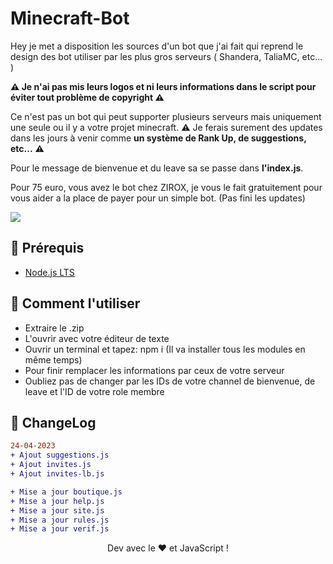 # Minecraft-Bot
Hey je met a disposition les sources d'un bot que j'ai fait qui reprend le design des bot utiliser par les plus gros serveurs ( Shandera, TaliaMC, etc... )

<strong>⚠️ Je n'ai pas mis leurs logos et ni leurs informations dans le script pour éviter tout problème de copyright ⚠️</strong>

Ce n'est pas un bot qui peut supporter plusieurs serveurs mais uniquement une seule ou il y a votre projet minecraft.
⚠️ Je ferais surement des updates dans les jours à venir comme <strong>un système de Rank Up, de suggestions, etc...</strong> ⚠️

Pour le message de bienvenue et du leave sa se passe dans <strong>l'index.js</strong>.

Pour 75 euro, vous avez le bot chez ZIROX, je vous le fait gratuitement pour vous aider a la place de payer pour un simple bot. (Pas fini les updates)

<img src="https://i.imgur.com/u25yX7L.png">

## 🚧 Prérequis

  - [Node.js LTS](https://nodejs.org/en/download/)

## 📜 Comment l'utiliser

  - Extraire le .zip
  - L'ouvrir avec votre éditeur de texte
  - Ouvrir un terminal et tapez: npm i (Il va installer tous les modules en même temps)
  - Pour finir remplacer les informations par ceux de votre serveur 
  - Oubliez pas de changer par les IDs de votre channel de bienvenue, de leave et l'ID de votre role membre

## 💭 ChangeLog

```diff
24-04-2023
+ Ajout suggestions.js
+ Ajout invites.js
+ Ajout invites-lb.js

+ Mise a jour boutique.js
+ Mise a jour help.js
+ Mise a jour site.js
+ Mise a jour rules.js
+ Mise a jour verif.js
```

<div align="center">Dev avec le ❤️ et JavaScript !</div>
